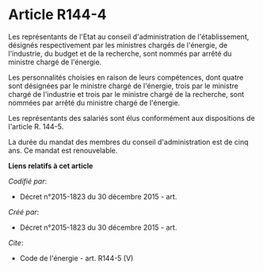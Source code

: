 # Article R144-4

Les représentants de l'Etat au conseil d'administration de l'établissement, désignés respectivement par les ministres chargés
de l'énergie, de l'industrie, du budget et de la recherche, sont nommés par arrêté du ministre chargé de l'énergie. 

Les personnalités choisies en raison de leurs compétences, dont quatre sont désignées par le ministre chargé de l'énergie,
trois par le ministre chargé de l'industrie et trois par le ministre chargé de la recherche, sont nommées par arrêté du
ministre chargé de l'énergie. 

Les représentants des salariés sont élus conformément aux dispositions de l'article R. 144-5. 

La durée du mandat des membres du conseil d'administration est de cinq ans. Ce mandat est renouvelable.

**Liens relatifs à cet article**

_Codifié par_:

  - Décret n°2015-1823 du 30 décembre 2015 - art.

_Créé par_:

  - Décret n°2015-1823 du 30 décembre 2015 - art.

_Cite_:

  - Code de l'énergie - art. R144-5 (V)
